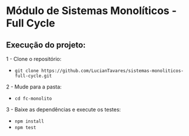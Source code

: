 # Módulo de Sistemas Monolíticos - Full Cycle

## Execução do projeto:

1 - Clone o repositório:
- `git clone https://github.com/LucianTavares/sistemas-monoliticos-full-cycle.git`

2 - Mude para a pasta:
- `cd fc-monolito`

3 - Baixe as dependências e execute os testes: 
- `npm install`
- `npm test`

